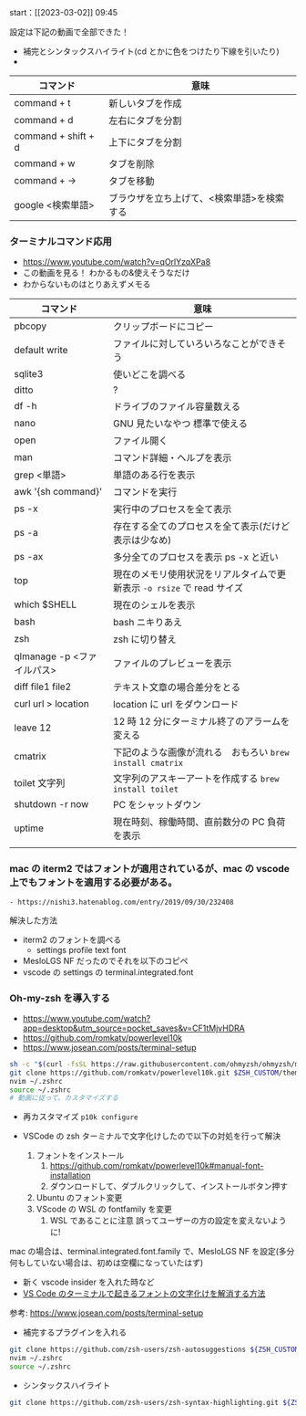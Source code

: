 start：[[2023-03-02]] 09:45

設定は下記の動画で全部できた！

- 補完とシンタックスハイライト(cd とかに色をつけたり下線を引いたり)
-

| コマンド            | 意味                                       |
| ------------------- | ------------------------------------------ |
| command + t         | 新しいタブを作成                           |
| command + d         | 左右にタブを分割                           |
| command + shift + d | 上下にタブを分割                           |
| command + w         | タブを削除                                 |
| command + ->        | タブを移動                                 |
| google <検索単語>   | ブラウザを立ち上げて、<検索単語>を検索する |

### ターミナルコマンド応用

- https://www.youtube.com/watch?v=qOrlYzqXPa8
- この動画を見る！ わかるもの&使えそうなだけ
- わからないものはとりあえずメモる

| コマンド                   | 意味                                                                   |
| -------------------------- | ---------------------------------------------------------------------- |
| pbcopy                     | クリップボードにコピー                                                 |
| default write              | ファイルに対していろいろなことができそう                               |
| sqlite3                    | 使いどこを調べる                                                       |
| ditto                      | ?                                                                      |
| df -h                      | ドライブのファイル容量数える                                           |
| nano                       | GNU 見たいなやつ 標準で使える                                          |
| open                       | ファイル開く                                                           |
| man                        | コマンド詳細・ヘルプを表示                                             |
| grep <単語>                | 単語のある行を表示                                                     |
| awk '{sh command}'         | コマンドを実行                                                         |
| ps -x                      | 実行中のプロセスを全て表示                                             |
| ps -a                      | 存在する全てのプロセスを全て表示(だけど表示は少なめ)                   |
| ps -ax                     | 多分全てのプロセスを表示 ps -x と近い                                  |
| top                        | 現在のメモリ使用状況をリアルタイムで更新表示 `-o rsize` で read サイズ |
| which $SHELL               | 現在のシェルを表示                                                     |
| bash                       | bash ニキりあえ                                                        |
| zsh                        | zsh に切り替え                                                         |
| qlmanage -p <ファイルパス> | ファイルのプレビューを表示                                             |
| diff file1 file2           | テキスト文章の場合差分をとる                                           |
| curl url > location        | location に url をダウンロード                                         |
| leave 12                   | 12 時 12 分にターミナル終了のアラームを変える                          |
| cmatrix                    | 下記のような画像が流れる　おもろい `brew install cmatrix`              |
| toilet 文字列              | 文字列のアスキーアートを作成する `brew install toilet`                 |
| shutdown -r now            | PC をシャットダウン                                                    |
| uptime                     | 現在時刻、稼働時間、直前数分の PC 負荷を表示                           |
|                            |                                                                        |

### mac の iterm2 ではフォントが適用されているが、mac の vscode 上でもフォントを適用する必要がある。

    - https://nishi3.hatenablog.com/entry/2019/09/30/232408

解決した方法

- iterm2 のフォントを調べる
  - settings profile text font
- MesloLGS NF だったのでそれを以下のコピペ
- vscode の settings の terminal.integrated.font

### Oh-my-zsh を導入する

- https://www.youtube.com/watch?app=desktop&utm_source=pocket_saves&v=CF1tMjvHDRA
- https://github.com/romkatv/powerlevel10k
- https://www.josean.com/posts/terminal-setup

```bash
sh -c "$(curl -fsSL https://raw.githubusercontent.com/ohmyzsh/ohmyzsh/master/tools/install.sh)"
git clone https://github.com/romkatv/powerlevel10k.git $ZSH_CUSTOM/themes/powerlevel10k
nvim ~/.zshrc
source ~/.zshrc
# 動画に従って、カスタマイズする
```

- 再カスタマイズ `p10k configure`

- VSCode の zsh ターミナルで文字化けしたので以下の対処を行って解決
  1.  フォントをインストール
      1. https://github.com/romkatv/powerlevel10k#manual-font-installation
      2. ダウンロードして、ダブルクリックして、インストールボタン押す
  2.  Ubuntu のフォント変更
  3.  VScode の WSL の fontfamily を変更
      1. WSL であることに注意 誤ってユーザーの方の設定を変えないように!

mac の場合は、terminal.integrated.font.family で、MesloLGS NF を設定(多分何もしていない場合は、初めは空欄になっていたはず)

- 新く vscode insider を入れた時など
- [VS Code のターミナルで起きるフォントの文字化けを解消する方法](https://zenn.dev/kmiura55/articles/vscode-terminal-font)

参考: https://www.josean.com/posts/terminal-setup

- 補完するプラグインを入れる

```zsh
git clone https://github.com/zsh-users/zsh-autosuggestions ${ZSH_CUSTOM:-~/.oh-my-zsh/custom}/plugins/zsh-autosuggestions
nvim ~/.zshrc
source ~/.zshrc
```

- シンタックスハイライト

```zsh
git clone https://github.com/zsh-users/zsh-syntax-highlighting.git ${ZSH_CUSTOM:-~/.oh-my-zsh/custom}/plugins/zsh-syntax-highlighting

```
